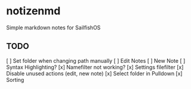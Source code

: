 # notizenmd
Simple markdown notes for SailfishOS

## TODO

[ ] Set folder when changing path manually
[ ] Edit Notes
[ ] New Note
[ ] Syntax Highlighting?
[x] Namefilter not working?
[x] Settings filefilter
[x] Disable unused actions (edit, new note)
[x] Select folder in Pulldown
[x] Sorting

